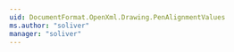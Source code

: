 ```yaml
---
uid: DocumentFormat.OpenXml.Drawing.PenAlignmentValues
ms.author: "soliver"
manager: "soliver"
---
```

